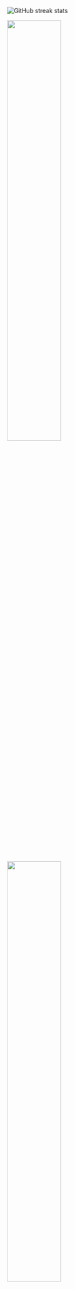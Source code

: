 
![GitHub streak stats](https://github-readme-streak-stats.herokuapp.com/?user=ehsanulimon) 


<img src="https://user-images.githubusercontent.com/72217632/221797959-05286c12-46ba-4688-8726-88f3b454775e.jpg" width="50%" height="50%">


<img src="http://url/image.png" height="50%" width="50%">

[2022-ICPC Asia Dhaka Preliminary C-Mr. Ehsanul Imon-HONORABLE.pdf](https://github.com/ehsanulimon/ehsanulimon/files/10848103/2022-ICPC.Asia.Dhaka.Preliminary.C-Mr.Ehsanul.Imon-HONORABLE.pdf)

![Profile views](https://gpvc.arturio.dev/ehsanulimon)  

